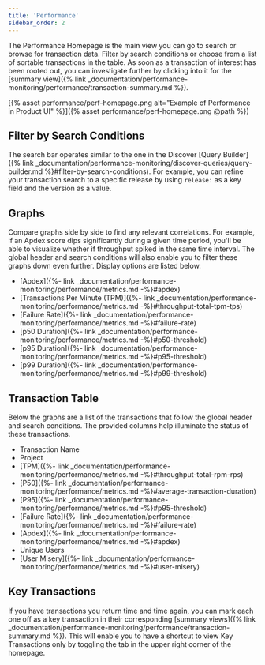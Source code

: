 ```yaml
---
title: 'Performance'
sidebar_order: 2
---
```


The Performance Homepage is the main view you can go to search or browse for transaction data. Filter by search conditions or choose from a list of sortable transactions in the table. As soon as a transaction of interest has been rooted out, you can investigate further by clicking into it for the [summary view]({% link _documentation/performance-monitoring/performance/transaction-summary.md %}).

[{% asset performance/perf-homepage.png alt="Example of Performance in Product UI" %}]({% asset performance/perf-homepage.png @path %})

## Filter by Search Conditions

The search bar operates similar to the one in the Discover [Query Builder]({% link _documentation/performance-monitoring/discover-queries/query-builder.md %}#filter-by-search-conditions). For example, you can refine your transaction search to a specific release by using `release:` as a key field and the version as a value.

## Graphs

Compare graphs side by side to find any relevant correlations. For example, if an Apdex score dips significantly during a given time period, you'll be able to visualize whether if throughput spiked in the same time interval. The global header and search conditions will also enable you to filter these graphs down even further. Display options are listed below.

- [Apdex]({%- link _documentation/performance-monitoring/performance/metrics.md -%}#apdex)
- [Transactions Per Minute (TPM)]({%- link _documentation/performance-monitoring/performance/metrics.md -%}#throughput-total-tpm-tps)
- [Failure Rate]({%- link _documentation/performance-monitoring/performance/metrics.md -%}#failure-rate)
- [p50 Duration]({%- link _documentation/performance-monitoring/performance/metrics.md -%}#p50-threshold)
- [p95 Duration]({%- link _documentation/performance-monitoring/performance/metrics.md -%}#p95-threshold)
- [p99 Duration]({%- link _documentation/performance-monitoring/performance/metrics.md -%}#p99-threshold)

## Transaction Table

Below the graphs are a list of the transactions that follow the global header and search conditions. The provided columns help illuminate the status of these transactions.

- Transaction Name
- Project 
- [TPM]({%- link _documentation/performance-monitoring/performance/metrics.md -%}#throughput-total-rpm-rps)
- [P50]({%- link _documentation/performance-monitoring/performance/metrics.md -%}#average-transaction-duration)
- [P95]({%- link _documentation/performance-monitoring/performance/metrics.md -%}#p95-threshold)
- [Failure Rate]({%- link _documentation/performance-monitoring/performance/metrics.md -%}#failure-rate)
- [Apdex]({%- link _documentation/performance-monitoring/performance/metrics.md -%}#apdex)
- Unique Users
- [User Misery]({%- link _documentation/performance-monitoring/performance/metrics.md -%}#user-misery)

## Key Transactions

If you have transactions you return time and time again, you can mark each one off as a key transaction in their corresponding [summary views]({% link _documentation/performance-monitoring/performance/transaction-summary.md %}). This will enable you to have a shortcut to view Key Transactions only by toggling the tab in the upper right corner of the homepage. 